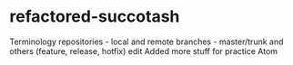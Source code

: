 # refactored-succotash
Terminology repositories - local and remote
branches - master/trunk and others (feature, release, hotfix)
edit
Added more stuff for practice
Atom
